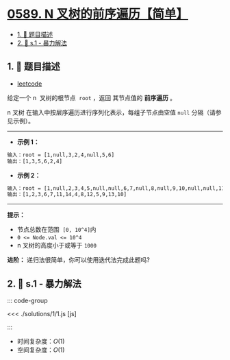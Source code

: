# [0589. N 叉树的前序遍历【简单】](https://github.com/tnotesjs/TNotes.leetcode/tree/main/notes/0589.%20N%20%E5%8F%89%E6%A0%91%E7%9A%84%E5%89%8D%E5%BA%8F%E9%81%8D%E5%8E%86%E3%80%90%E7%AE%80%E5%8D%95%E3%80%91)

<!-- region:toc -->

- [1. 📝 题目描述](#1--题目描述)
- [2. 🎯 s.1 - 暴力解法](#2--s1---暴力解法)

<!-- endregion:toc -->

## 1. 📝 题目描述

- [leetcode](https://leetcode.cn/problems/n-ary-tree-preorder-traversal/)

给定一个 n  叉树的根节点  `root` ，返回 其节点值的 **前序遍历** 。

n 叉树 在输入中按层序遍历进行序列化表示，每组子节点由空值 `null` 分隔（请参见示例）。

---

- **示例 1：**

```txt
输入：root = [1,null,3,2,4,null,5,6]
输出：[1,3,5,6,2,4]
```

- **示例 2：**

```txt
输入：root = [1,null,2,3,4,5,null,null,6,7,null,8,null,9,10,null,null,11,null,12,null,13,null,null,14]
输出：[1,2,3,6,7,11,14,4,8,12,5,9,13,10]
```

---

**提示：**

- 节点总数在范围  `[0, 10^4]`内
- `0 <= Node.val <= 10^4`
- n 叉树的高度小于或等于 `1000`

**进阶：** 递归法很简单，你可以使用迭代法完成此题吗?

## 2. 🎯 s.1 - 暴力解法

::: code-group

<<< ./solutions/1/1.js [js]

:::

- 时间复杂度：$O(1)$
- 空间复杂度：$O(1)$
